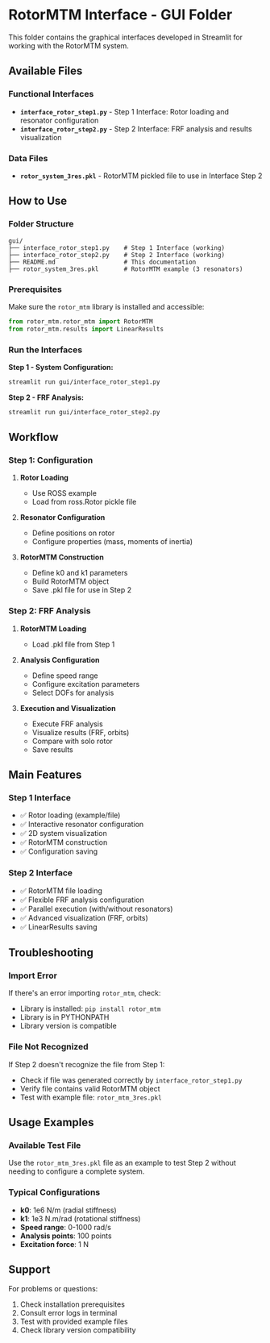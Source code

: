 # RotorMTM Interface - GUI Folder

This folder contains the graphical interfaces developed in Streamlit for working with the RotorMTM system.

## Available Files

### Functional Interfaces
- **`interface_rotor_step1.py`** - Step 1 Interface: Rotor loading and resonator configuration
- **`interface_rotor_step2.py`** - Step 2 Interface: FRF analysis and results visualization

### Data Files
- **`rotor_system_3res.pkl`** - RotorMTM pickled file to use in Interface Step 2

## How to Use

### Folder Structure
```
gui/
├── interface_rotor_step1.py    # Step 1 Interface (working)
├── interface_rotor_step2.py    # Step 2 Interface (working)  
├── README.md                   # This documentation
├── rotor_system_3res.pkl       # RotorMTM example (3 resonators)
```

### Prerequisites
Make sure the `rotor_mtm` library is installed and accessible:
```python
from rotor_mtm.rotor_mtm import RotorMTM
from rotor_mtm.results import LinearResults
```

### Run the Interfaces

**Step 1 - System Configuration:**
```bash
streamlit run gui/interface_rotor_step1.py
```

**Step 2 - FRF Analysis:**
```bash
streamlit run gui/interface_rotor_step2.py
```

## Workflow

### Step 1: Configuration
1. **Rotor Loading**
   - Use ROSS example
   - Load from ross.Rotor pickle file
   
2. **Resonator Configuration**
   - Define positions on rotor
   - Configure properties (mass, moments of inertia)
   
3. **RotorMTM Construction**
   - Define k0 and k1 parameters
   - Build RotorMTM object
   - Save .pkl file for use in Step 2

### Step 2: FRF Analysis
1. **RotorMTM Loading**
   - Load .pkl file from Step 1
   
2. **Analysis Configuration**
   - Define speed range
   - Configure excitation parameters
   - Select DOFs for analysis
   
3. **Execution and Visualization**
   - Execute FRF analysis
   - Visualize results (FRF, orbits)
   - Compare with solo rotor
   - Save results

## Main Features

### Step 1 Interface
- ✅ Rotor loading (example/file)
- ✅ Interactive resonator configuration
- ✅ 2D system visualization
- ✅ RotorMTM construction
- ✅ Configuration saving

### Step 2 Interface
- ✅ RotorMTM file loading
- ✅ Flexible FRF analysis configuration
- ✅ Parallel execution (with/without resonators)
- ✅ Advanced visualization (FRF, orbits)
- ✅ LinearResults saving

## Troubleshooting

### Import Error
If there's an error importing `rotor_mtm`, check:
- Library is installed: `pip install rotor_mtm`
- Library is in PYTHONPATH
- Library version is compatible

### File Not Recognized
If Step 2 doesn't recognize the file from Step 1:
- Check if file was generated correctly by `interface_rotor_step1.py`
- Verify file contains valid RotorMTM object
- Test with example file: `rotor_mtm_3res.pkl`

## Usage Examples

### Available Test File
Use the `rotor_mtm_3res.pkl` file as an example to test Step 2 without needing to configure a complete system.

### Typical Configurations
- **k0**: 1e6 N/m (radial stiffness)
- **k1**: 1e3 N.m/rad (rotational stiffness) 
- **Speed range**: 0-1000 rad/s
- **Analysis points**: 100 points
- **Excitation force**: 1 N

## Support

For problems or questions:
1. Check installation prerequisites
2. Consult error logs in terminal
3. Test with provided example files
4. Check library version compatibility
